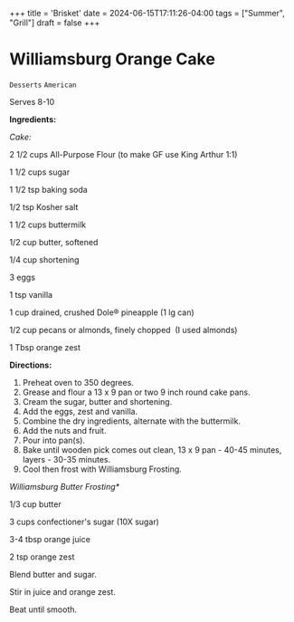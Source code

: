 +++
title = 'Brisket'
date = 2024-06-15T17:11:26-04:00
tags = ["Summer", "Grill"]
draft = false
+++
# Williamsburg Orange Cake

`Desserts` `American`

Serves 8-10

**Ingredients:**

_Cake:_

2 1/2 cups All-Purpose Flour (to make GF use King Arthur 1:1)

1 1/2 cups sugar

1 1/2 tsp baking soda

1/2 tsp Kosher salt

1 1/2 cups buttermilk

1/2 cup butter, softened

1/4 cup shortening

3 eggs

1 tsp vanilla

1 cup drained, crushed Dole® pineapple (1 lg can)

1/2 cup pecans or almonds, finely chopped  (I used almonds)

1 Tbsp orange zest

**Directions:**

1. Preheat oven to 350 degrees.
2. Grease and flour a 13 x 9 pan or two 9 inch round cake pans.
3. Cream the sugar, butter and shortening. 
4. Add the eggs, zest and vanilla. 
5. Combine the dry ingredients, alternate with the buttermilk. 
6. Add the nuts and fruit.
7. Pour into pan(s).
8. Bake until wooden pick comes out clean, 13 x 9 pan - 40-45 minutes, layers - 30-35 minutes.
9. Cool then frost with Williamsburg Frosting.

_Williamsburg Butter Frosting*_

1/3 cup butter

3 cups confectioner's sugar (10X sugar)

3-4 tbsp orange juice

2 tsp orange zest

Blend butter and sugar. 

Stir in juice and orange zest. 

Beat until smooth.
